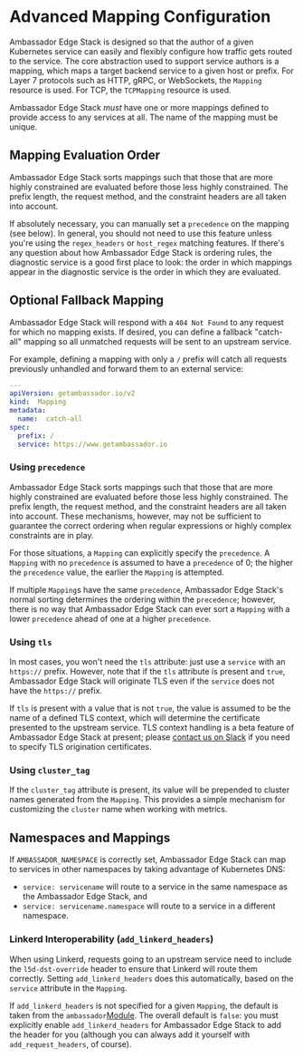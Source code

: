 # Advanced Mapping Configuration

Ambassador Edge Stack is designed so that the author of a given Kubernetes service can easily and flexibly configure how traffic gets routed to the service. The core abstraction used to support service authors is a mapping, which maps a target backend service to a given host or prefix. For Layer 7 protocols such as HTTP, gRPC, or WebSockets, the `Mapping` resource is used. For TCP, the `TCPMapping` resource is used.

Ambassador Edge Stack _must_ have one or more mappings defined to provide access to any services at all. The name of the mapping must be unique.

## Mapping Evaluation Order

Ambassador Edge Stack sorts mappings such that those that are more highly constrained are evaluated before those less highly constrained. The prefix length, the request method, and the constraint headers are all taken into account.

If absolutely necessary, you can manually set a `precedence` on the mapping (see below). In general, you should not need to use this feature unless you're using the `regex_headers` or `host_regex` matching features. If there's any question about how Ambassador Edge Stack is ordering rules, the diagnostic service is a good first place to look: the order in which mappings appear in the diagnostic service is the order in which they are evaluated.

## Optional Fallback Mapping

Ambassador Edge Stack will respond with a `404 Not Found` to any request for which no mapping exists. If desired, you can define a fallback "catch-all" mapping so all unmatched requests will be sent to an upstream service.

For example, defining a mapping with only a `/` prefix will catch all requests previously unhandled and forward them to an external service:

```yaml
---
apiVersion: getambassador.io/v2
kind:  Mapping
metadata:
  name:  catch-all
spec:
  prefix: /
  service: https://www.getambassador.io
```

### Using `precedence`

Ambassador Edge Stack sorts mappings such that those that are more highly constrained are evaluated before those less highly constrained. The prefix length, the request method, and the constraint headers are all taken into account. These mechanisms, however, may not be sufficient to guarantee the correct ordering when regular expressions or highly complex constraints are in play.

For those situations, a `Mapping` can explicitly specify the `precedence`. A `Mapping` with no `precedence` is assumed to have a `precedence` of 0; the higher the `precedence` value, the earlier the `Mapping` is attempted.

If multiple `Mapping`s have the same `precedence`, Ambassador Edge Stack's normal sorting determines the ordering within the `precedence`; however, there is no way that Ambassador Edge Stack can ever sort a `Mapping` with a lower `precedence` ahead of one at a higher `precedence`.

### Using `tls`

In most cases, you won't need the `tls` attribute: just use a `service` with an `https://` prefix. However, note that if the `tls` attribute is present and `true`, Ambassador Edge Stack will originate TLS even if the `service` does not have the `https://` prefix.

If `tls` is present with a value that is not `true`, the value is assumed to be the name of a defined TLS context, which will determine the certificate presented to the upstream service. TLS context handling is a beta feature of Ambassador Edge Stack at present; please [contact us on Slack](https://a8r.io/Slack) if you need to specify TLS origination certificates.

### Using `cluster_tag`

If the `cluster_tag` attribute is present, its value will be prepended to cluster names generated from
the `Mapping`. This provides a simple mechanism for customizing the `cluster` name when working with metrics.

## Namespaces and Mappings

If `AMBASSADOR_NAMESPACE` is correctly set, Ambassador Edge Stack can map to services in other namespaces by taking advantage of Kubernetes DNS:

- `service: servicename` will route to a service in the same namespace as the Ambassador Edge Stack, and
- `service: servicename.namespace` will route to a service in a different namespace.

### Linkerd Interoperability (`add_linkerd_headers`)

When using Linkerd, requests going to an upstream service need to include the `l5d-dst-override` header to ensure that Linkerd will route them correctly. Setting `add_linkerd_headers` does this automatically, based on the `service` attribute in the `Mapping`.

If `add_linkerd_headers` is not specified for a given `Mapping`, the default is taken from the `ambassador`[Module](../../running/ambassador). The overall default is `false`: you must explicitly enable `add_linkerd_headers` for Ambassador Edge Stack to add the header for you (although you can always add it yourself with `add_request_headers`, of course).
